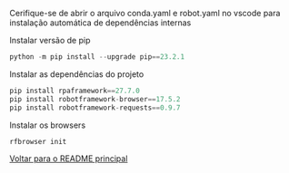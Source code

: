 Cerifique-se de abrir o arquivo conda.yaml e robot.yaml no vscode para instalação automática de dependências internas

Instalar versão de pip

```jsx
python -m pip install --upgrade pip==23.2.1
```

Instalar as dependências do projeto

```jsx
pip install rpaframework==27.7.0
pip install robotframework-browser==17.5.2
pip install robotframework-requests==0.9.7
```

Instalar os browsers

```jsx
rfbrowser init
```

[Voltar para o README principal](../README.md)
